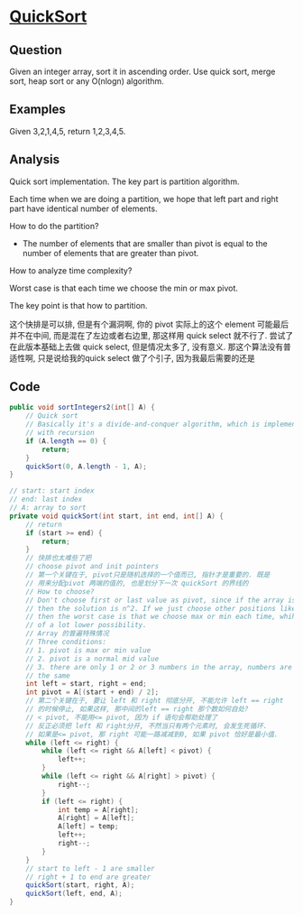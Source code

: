 # [QuickSort](http://www.geeksforgeeks.org/quick-sort/)

## Question

Given an integer array, sort it in ascending order. Use quick sort, merge sort, heap sort or any O(nlogn) algorithm.

## Examples

Given 3,2,1,4,5, return 1,2,3,4,5.

## Analysis

Quick sort implementation. The key part is partition algorithm.

Each time when we are doing a partition, we hope that left part and right part have identical number of elements.

How to do the partition?

- The number of elements that are smaller than pivot is equal to the number of elements that are greater than pivot.

How to analyze time complexity?

Worst case is that each time we choose the min or max pivot.

The key point is that how to partition.

这个快排是可以排, 但是有个漏洞啊, 你的 pivot 实际上的这个 element 可能最后并不在中间, 而是混在了左边或者右边里, 那这样用 quick select 就不行了. 尝试了在此版本基础上去做 quick select, 但是情况太多了, 没有意义. 那这个算法没有普适性啊, 只是说给我的quick select 做了个引子, 因为我最后需要的还是

## Code

```java
public void sortIntegers2(int[] A) {
    // Quick sort
    // Basically it's a divide-and-conquer algorithm, which is implemented
    // with recursion
    if (A.length == 0) {
        return;
    }
    quickSort(0, A.length - 1, A);
}

// start: start index
// end: last index
// A: array to sort
private void quickSort(int start, int end, int[] A) {
    // return
    if (start >= end) {
        return;
    }
    // 快排也太难些了把
    // choose pivot and init pointers
    // 第一个关键在于, pivot只是随机选择的一个值而已, 指针才是重要的. 既是
    // 用来分配pivot 两端的值的, 也是划分下一次 quickSort 的界线的
    // How to choose?
    // Don't choose first or last value as pivot, since if the array is sorted
    // then the solution is n^2. If we just choose other positions like mid,
    // then the worst case is that we choose max or min each time, whihc is
    // of a lot lower possibility.
    // Array 的普遍特殊情况
    // Three conditions:
    // 1. pivot is max or min value
    // 2. pivot is a normal mid value
    // 3. there are only 1 or 2 or 3 numbers in the array, numbers are all 
    // the same
    int left = start, right = end;
    int pivot = A[(start + end) / 2];
    // 第二个关键在于, 要让 left 和 right 彻底分开, 不能允许 left == right
    // 的时候停止, 如果这样, 那中间的left == right 那个数如何自处?
    // < pivot, 不能用<= pivot, 因为 if 语句会帮助处理了
    // 反正必须把 left 和 right分开, 不然当只有两个元素时, 会发生死循环.
    // 如果是<= pivot, 那 right 可能一路减减到0, 如果 pivot 恰好是最小值.
    while (left <= right) {
        while (left <= right && A[left] < pivot) {
            left++;
        }
        while (left <= right && A[right] > pivot) {
            right--;
        }
        if (left <= right) {
            int temp = A[right];
            A[right] = A[left];
            A[left] = temp;
            left++;
            right--;
        }
    }
    // start to left - 1 are smaller
    // right + 1 to end are greater
    quickSort(start, right, A);
    quickSort(left, end, A);
}
```